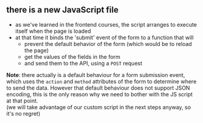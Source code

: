 ## there is a new JavaScript file

- as we've learned in the frontend courses, the script arranges to execute itself when the page is loaded
- at that time it binds the 'submit' event of the form to a function that will
  - prevent the default behavior of the form (which would be to reload the page)
  - get the values of the fields in the form
  - and send them to the API, using a `POST` request

**Note**: there actually is a default behaviour for a form submission event,
which uses the `action` and `method` attributes of the form to determine where
to send the data. However that default behaviour does not support JSON encoding,
this is the only reason why we need to bother with the JS script at that point.  
(we will take advantage of our custom script in the next steps anyway, so it's
no regret)
